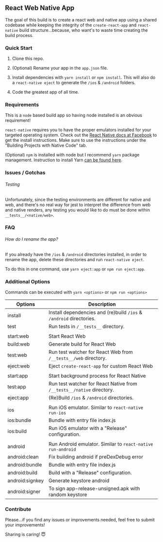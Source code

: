 React Web Native App
--------------------

The goal of this build is to create a react web and native app using a shared codebase while keeping the integrity of the `create-react-app` and `react-native` build structure...because, who want's to waste time creating the build process.

### Quick Start

1. Clone this repo.

2. (Optional) Rename your app in the `app.json` file.

3. Install dependencies with `yarn install` or `npm install`. This will also do a `react-native eject` to generate the `/ios` & `/android` folders.

4. Code the greatest app of all time.

### Requirements

This is a `node` based build app so having node installed is an obvious requirement!

`react-native` requires you to have the proper emulators installed for your targeted operating system. Check out the [React Native docs at Facebook](https://facebook.github.io/react-native/docs/getting-started.html) to get the install instructions. Make sure to use the instructions under the "Building Projects with Native Code" tab.

(Optional) `npm` is installed with node but I recommend `yarn` package management. Instruction to install Yarn [can be found here](https://yarnpkg.com/en/docs/install).

### Issues / Gotchas

###### Testing
Unfortunately, since the testing environments are different for native and web, and there's no real way for jest to interpret the difference from web and native renders, any testing you would like to do must be done within `__tests__/<native/web>`.

### FAQ

###### How do I rename the app?
If you already have the `/ios` & `/android` directories installed, in order to rename the app, delete these directories and run `react-native eject`.

To do this in one command, use `yarn eject:app` or `npm run eject:app`.

### Additional Options

Commands can be executed with `yarn <options>` or `npm run <options>`

| Options | Description |
| --------- | ----------- |
| install | Install dependencies and (re)build `/ios` & `/android` directories. |
| test | Run tests in `/__tests__` directory. |
| | |
| start:web | Start React Web |
| build:web | Generate build for React Web |
| test:web | Run test watcher for React Web from `/__tests__/web` directory. |
| eject:web | Eject `create-react-app` for custom React Web |
| | |
| start:app | Start background process for React Native |
| test:app | Run test watcher for React Native from `/__tests__/native` directory. |
| eject:app | (Re)Build `/ios` & `/android` directories. |
| | |
| ios | Run iOS emulator. Similar to `react-native run-ios` |
| ios:bundle | Bundle with entry file index.js |
| ios:build | Run iOS emulator with a "Release" configuration. |
| | |
| android | Run Android emulator. Similar to `react-native run-android` |
| android:clean | Fix building android if preDexDebug error |
| android:bundle | Bundle with entry file index.js |
| android:build | Build with a "Release" configuration. |
| android:signkey | Generate keystore android |
| android:signer | To sign app-release-unsigned.apk with random keystore |

### Contribute

Please...if you find any issues or improvements needed, feel free to submit your improvements!

Sharing is caring! 😇
